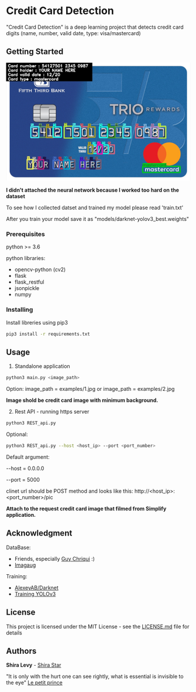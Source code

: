 # Credit Card Detection

"Credit Card Detection" is a deep learning project that detects credit card digits (name, number, valid date, type: visa/mastercard)

## Getting Started

![alt text](output_imgs/output_6.jpg)

**I didn't attached the neural network because I worked too hard on the dataset**

To see how I collected datset and trained my model please read 'train.txt'

After you train your model save it as "models/darknet-yolov3_best.weights"

### Prerequisites

python >= 3.6

python libraries:
- opencv-python (cv2)
- flask
- flask_restful
- jsonpickle
- numpy

### Installing

Install libreries using pip3

```bash
pip3 install -r requirements.txt
```

## Usage

1. Standalone application

```bash
python3 main.py <image_path> 
```
Option: image_path = examples/1.jpg  or  image_path = examples/2.jpg

**Image shold be credit card image with minimum background.**


2. Rest API - running https server

```bash
python3 REST_api.py
```

Optional:
```bash
python3 REST_api.py --host <host_ip> --port <port_number>
```

Default argument:

--host = 0.0.0.0

--port = 5000

clinet url should be POST method and looks like this:  http://<host_ip>:<port_number>/pic

**Attach to the request credit card image that filmed from Simplify application.**

## Acknowledgment

DataBase:
- Friends, especially [Guy Chriqui](https://github.com/GuyChriqui) :)
- [Imagaug](https://github.com/aleju/imgaug)

Training:
- [AlexeyAB/Darknet](https://github.com/AlexeyAB/darknet)
- [Training YOLOv3](https://www.learnopencv.com/training-yolov3-deep-learning-based-custom-object-detector/)

## License

This project is licensed under the MIT License - see the [LICENSE.md](LICENSE.md) file for details

## Authors

**Shira Levy** - [Shira Star](https://github.com/ShiraStarL)

"It is only with the hurt one can see rightly, what is essential is invisible to the eye" [Le petit prince](https://i.pinimg.com/originals/d5/0d/44/d50d44dfc6cfbc89f9f27d582fe401e7.jpg) 

